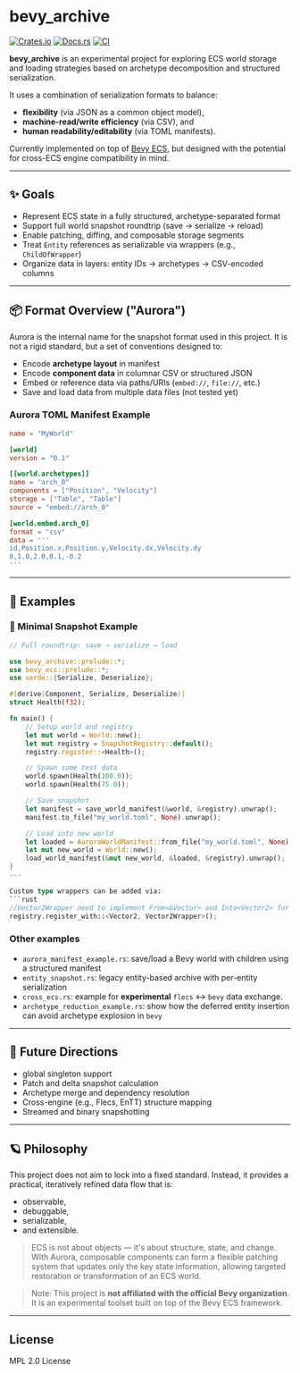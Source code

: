 # bevy_archive


[![Crates.io](https://img.shields.io/crates/v/bevy_archive.svg)](https://crates.io/crates/bevy_archive)
[![Docs.rs](https://docs.rs/bevy_archive/badge.svg)](https://docs.rs/bevy_archive)
[![CI](https://github.com/chengts95/bevy_archive/actions/workflows/rust.yml/badge.svg)](https://github.com/chengts95/bevy_archive/actions)

**bevy_archive** is an experimental project for exploring ECS world storage and loading strategies based on archetype decomposition and structured serialization.

It uses a combination of serialization formats to balance:
- **flexibility** (via JSON as a common object model),
- **machine-read/write efficiency** (via CSV), and
- **human readability/editability** (via TOML manifests).

Currently implemented on top of [Bevy ECS](https://bevyengine.org/), but designed with the potential for cross-ECS engine compatibility in mind.

---

## ✨ Goals

- Represent ECS state in a fully structured, archetype-separated format
- Support full world snapshot roundtrip (save → serialize → reload)
- Enable patching, diffing, and composable storage segments
- Treat `Entity` references as serializable via wrappers (e.g., `ChildOfWrapper`)
- Organize data in layers: entity IDs → archetypes → CSV-encoded columns

---

## 📦 Format Overview ("Aurora")

Aurora is the internal name for the snapshot format used in this project. It is not a rigid standard, but a set of conventions designed to:

- Encode **archetype layout** in manifest
- Encode **component data** in columnar CSV or structured JSON
- Embed or reference data via paths/URIs (`embed://`, `file://`, etc.)
- Save and load data from multiple data files (not tested yet)

### Aurora TOML Manifest Example
```toml
name = "MyWorld"

[world]
version = "0.1"

[[world.archetypes]]
name = "arch_0"
components = ["Position", "Velocity"]
storage = ["Table", "Table"]
source = "embed://arch_0"

[world.embed.arch_0]
format = "csv"
data = '''
id,Position.x,Position.y,Velocity.dx,Velocity.dy
0,1.0,2.0,0.1,-0.2
'''
```

---

## 📂 Examples
### 🔁 Minimal Snapshot Example

```rust
// Full roundtrip: save → serialize → load

use bevy_archive::prelude::*;
use bevy_ecs::prelude::*;
use serde::{Serialize, Deserialize};

#[derive(Component, Serialize, Deserialize)]
struct Health(f32);

fn main() {
    // Setup world and registry
    let mut world = World::new();
    let mut registry = SnapshotRegistry::default();
    registry.register::<Health>();

    // Spawn some test data
    world.spawn(Health(100.0));
    world.spawn(Health(75.0));

    // Save snapshot
    let manifest = save_world_manifest(&world, &registry).unwrap();
    manifest.to_file("my_world.toml", None).unwrap();

    // Load into new world
    let loaded = AuroraWorldManifest::from_file("my_world.toml", None).unwrap();
    let mut new_world = World::new();
    load_world_manifest(&mut new_world, &loaded, &registry).unwrap();
}
---

Custom type wrappers can be added via:
```rust
//Vector2Wrapper need to implement From<&Vector> and Into<Vector2> for Vector2Wrapper
registry.register_with::<Vector2, Vector2Wrapper>(); 

```
### Other examples
- `aurora_manifest_example.rs`: save/load a Bevy world with children using a structured manifest
- `entity_snapshot.rs`: legacy entity-based archive with per-entity serialization
- `cross_ecs.rs`: example for **experimental** `flecs` <-> `bevy` data exchange.
- `archetype_reduction_example.rs`: show how the deferred entity insertion can avoid archetype explosion in `bevy`



---

## 🔧 Future Directions
- global singleton support
- Patch and delta snapshot calculation
- Archetype merge and dependency resolution
- Cross-engine (e.g., Flecs, EnTT) structure mapping
- Streamed and binary snapshotting

---

## 🪐 Philosophy

This project does not aim to lock into a fixed standard. Instead, it provides a practical, iteratively refined data flow that is:

- observable,
- debuggable,
- serializable,
- and extensible.

> ECS is not about objects — it's about structure, state, and change. With Aurora, composable components can form a flexible patching system that updates only the key state information, allowing targeted restoration or transformation of an ECS world.

> 
> Note: This project is **not affiliated with the official Bevy organization**. It is an experimental toolset built on top of the Bevy ECS framework.
> 
---

## License

MPL 2.0 License

